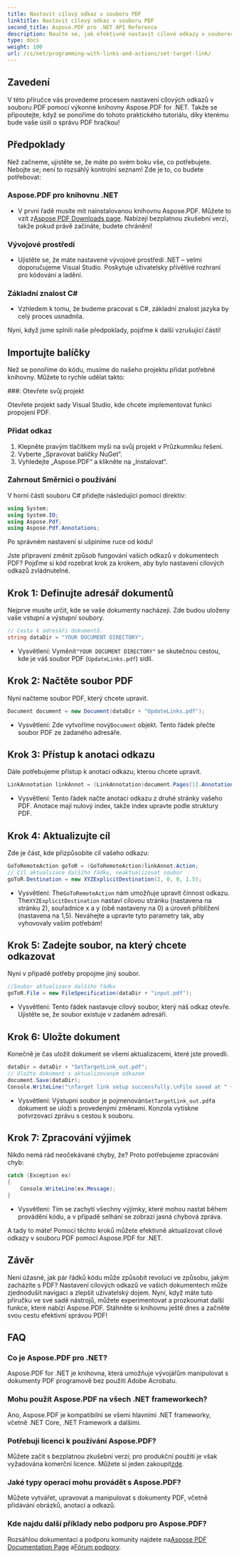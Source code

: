 ```yaml
---
title: Nastavit cílový odkaz v souboru PDF
linktitle: Nastavit cílový odkaz v souboru PDF
second_title: Aspose.PDF pro .NET API Reference
description: Naučte se, jak efektivně nastavit cílové odkazy v souborech PDF pomocí Aspose.PDF for .NET s naším podrobným průvodcem. Ideální pro vylepšení navigace v dokumentech.
type: docs
weight: 100
url: /cs/net/programming-with-links-and-actions/set-target-link/
---
```

## Zavedení

V této příručce vás provedeme procesem nastavení cílových odkazů v souboru PDF pomocí výkonné knihovny Aspose.PDF for .NET. Takže se připoutejte, když se ponoříme do tohoto praktického tutoriálu, díky kterému bude vaše úsilí o správu PDF hračkou!

## Předpoklady

Než začneme, ujistěte se, že máte po svém boku vše, co potřebujete. Nebojte se; není to rozsáhlý kontrolní seznam! Zde je to, co budete potřebovat:

### Aspose.PDF pro knihovnu .NET
-  V první řadě musíte mít nainstalovanou knihovnu Aspose.PDF. Můžete to vzít z[Aspose PDF Downloads page](https://releases.aspose.com/pdf/net/). Nabízejí bezplatnou zkušební verzi, takže pokud právě začínáte, budete chráněni!

### Vývojové prostředí
- Ujistěte se, že máte nastavené vývojové prostředí .NET – velmi doporučujeme Visual Studio. Poskytuje uživatelsky přívětivé rozhraní pro kódování a ladění.

### Základní znalost C#
- Vzhledem k tomu, že budeme pracovat s C#, základní znalost jazyka by celý proces usnadnila.

Nyní, když jsme splnili naše předpoklady, pojďme k další vzrušující části!

## Importujte balíčky

Než se ponoříme do kódu, musíme do našeho projektu přidat potřebné knihovny. Můžete to rychle udělat takto:

###: Otevřete svůj projekt 

Otevřete projekt sady Visual Studio, kde chcete implementovat funkci propojení PDF.

### Přidat odkaz 

1. Klepněte pravým tlačítkem myši na svůj projekt v Průzkumníku řešení.
2. Vyberte „Spravovat balíčky NuGet“.
3. Vyhledejte „Aspose.PDF“ a klikněte na „Instalovat“.

### Zahrnout Směrnici o používání 

V horní části souboru C# přidejte následující pomocí direktiv:
```csharp
using System;
using System.IO;
using Aspose.Pdf;
using Aspose.Pdf.Annotations;
```

Po správném nastavení si ušpiníme ruce od kódu!

Jste připraveni změnit způsob fungování vašich odkazů v dokumentech PDF? Pojďme si kód rozebrat krok za krokem, aby bylo nastavení cílových odkazů zvládnutelné.

## Krok 1: Definujte adresář dokumentů 

Nejprve musíte určit, kde se vaše dokumenty nacházejí. Zde budou uloženy vaše vstupní a výstupní soubory. 

```csharp
// Cesta k adresáři dokumentů.
string dataDir = "YOUR DOCUMENT DIRECTORY";
```

-  Vysvětlení: Vyměnit`"YOUR DOCUMENT DIRECTORY"` se skutečnou cestou, kde je váš soubor PDF (`UpdateLinks.pdf`) sídlí.

## Krok 2: Načtěte soubor PDF 

Nyní načteme soubor PDF, který chcete upravit. 

```csharp
Document document = new Document(dataDir + "UpdateLinks.pdf");
```

-  Vysvětlení: Zde vytvoříme nový`Document` objekt. Tento řádek přečte soubor PDF ze zadaného adresáře.

## Krok 3: Přístup k anotaci odkazu 

Dále potřebujeme přístup k anotaci odkazu, kterou chcete upravit. 

```csharp
LinkAnnotation linkAnnot = (LinkAnnotation)document.Pages[1].Annotations[1];
```

- Vysvětlení: Tento řádek načte anotaci odkazu z druhé stránky vašeho PDF. Anotace mají nulový index, takže index upravte podle struktury PDF.

## Krok 4: Aktualizujte cíl

Zde je část, kde přizpůsobíte cíl vašeho odkazu:

```csharp
GoToRemoteAction goToR = (GoToRemoteAction)linkAnnot.Action;
// Cíl aktualizace dalšího řádku, neaktualizovat soubor
goToR.Destination = new XYZExplicitDestination(2, 0, 0, 1.5);
```

-  Vysvětlení: The`GoToRemoteAction` nám umožňuje upravit činnost odkazu. The`XYZExplicitDestination` nastaví cílovou stránku (nastavena na stránku 2), souřadnice x a y (obě nastaveny na 0) a úroveň přiblížení (nastavena na 1,5). Neváhejte a upravte tyto parametry tak, aby vyhovovaly vašim potřebám!

## Krok 5: Zadejte soubor, na který chcete odkazovat 

Nyní v případě potřeby propojme jiný soubor. 

```csharp
//Soubor aktualizace dalšího řádku
goToR.File = new FileSpecification(dataDir + "input.pdf");
```

- Vysvětlení: Tento řádek nastavuje cílový soubor, který náš odkaz otevře. Ujistěte se, že soubor existuje v zadaném adresáři.

## Krok 6: Uložte dokument 

Konečně je čas uložit dokument se všemi aktualizacemi, které jste provedli. 

```csharp
dataDir = dataDir + "SetTargetLink_out.pdf";
// Uložte dokument s aktualizovaným odkazem
document.Save(dataDir);
Console.WriteLine("\nTarget link setup successfully.\nFile saved at " + dataDir);
```

-  Vysvětlení: Výstupní soubor je pojmenován`SetTargetLink_out.pdf`a dokument se uloží s provedenými změnami. Konzola vytiskne potvrzovací zprávu s cestou k souboru.

## Krok 7: Zpracování výjimek 

Nikdo nemá rád neočekávané chyby, že? Proto potřebujeme zpracování chyb:

```csharp
catch (Exception ex)
{
	Console.WriteLine(ex.Message);
}
```

- Vysvětlení: Tím se zachytí všechny výjimky, které mohou nastat během provádění kódu, a v případě selhání se zobrazí jasná chybová zpráva.

A tady to máte! Pomocí těchto kroků můžete efektivně aktualizovat cílové odkazy v souboru PDF pomocí Aspose.PDF for .NET.

## Závěr

Není úžasné, jak pár řádků kódu může způsobit revoluci ve způsobu, jakým zacházíte s PDF? Nastavení cílových odkazů ve vašich dokumentech může zjednodušit navigaci a zlepšit uživatelský dojem. Nyní, když máte tuto příručku ve své sadě nástrojů, můžete experimentovat a prozkoumat další funkce, které nabízí Aspose.PDF. Stáhněte si knihovnu ještě dnes a začněte svou cestu efektivní správou PDF!

## FAQ

### Co je Aspose.PDF pro .NET?
Aspose.PDF for .NET je knihovna, která umožňuje vývojářům manipulovat s dokumenty PDF programově bez použití Adobe Acrobatu.

### Mohu použít Aspose.PDF na všech .NET frameworkech?
Ano, Aspose.PDF je kompatibilní se všemi hlavními .NET frameworky, včetně .NET Core, .NET Framework a dalšími.

### Potřebuji licenci k používání Aspose.PDF?
 Můžete začít s bezplatnou zkušební verzí; pro produkční použití je však vyžadována komerční licence. Můžete si jeden zakoupit[zde](https://purchase.aspose.com/buy).

### Jaké typy operací mohu provádět s Aspose.PDF?
Můžete vytvářet, upravovat a manipulovat s dokumenty PDF, včetně přidávání obrázků, anotací a odkazů.

### Kde najdu další příklady nebo podporu pro Aspose.PDF?
 Rozsáhlou dokumentaci a podporu komunity najdete na[Aspose PDF Documentation Page](https://reference.aspose.com/pdf/net/) a[Fórum podpory](https://forum.aspose.com/c/pdf/10).